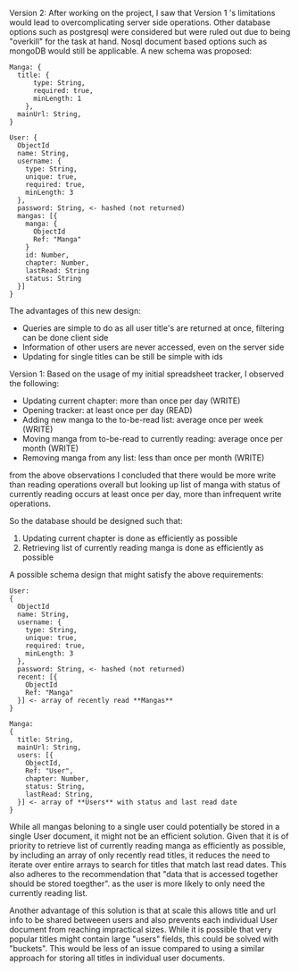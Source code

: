 Version 2:
After working on the project, I saw that Version 1 's limitations would lead to overcomplicating server side operations. Other database options such as postgresql were considered but were ruled out due to being "overkill" for the task at hand. Nosql document based options such as mongoDB would still be applicable. A new schema was proposed:

```
Manga: {
  title: {
      type: String,
      required: true,
      minLength: 1
    },
  mainUrl: String,
}

User: {
  ObjectId
  name: String,
  username: {
    type: String,
    unique: true,
    required: true,
    minLength: 3
  },
  password: String, <- hashed (not returned)
  mangas: [{
    manga: {
      ObjectId
      Ref: "Manga"
    }
    id: Number,
    chapter: Number,
    lastRead: String
    status: String
  }]
}
```

The advantages of this new design:
* Queries are simple to do as all user title's are returned at once, filtering can be done client side 
* Information of other users are never accessed, even on the server side
* Updating for single titles can be still be simple with ids

Version 1:
Based on the usage of my initial spreadsheet tracker, I observed the following:
* Updating current chapter: more than once per day (WRITE)
* Opening tracker: at least once per day (READ)
* Adding new manga to the to-be-read list: average once per week (WRITE)
* Moving manga from to-be-read to currently reading: average once per month (WRITE)
* Removing manga from any list: less than once per month (WRITE)

from the above observations I concluded that there would be more write than reading operations overall but looking up list of manga with status of currently reading occurs at least once per day, more than infrequent write operations. 

So the database should be designed such that:
1. Updating current chapter is done as efficiently as possible
2. Retrieving list of currently reading manga is done as efficiently as possible

A possible schema design that might satisfy the above requirements:

```
User: 
{
  ObjectId
  name: String,
  username: {
    type: String,
    unique: true,
    required: true,
    minLength: 3
  },
  password: String, <- hashed (not returned)
  recent: [{
    ObjectId
    Ref: "Manga"
  }] <- array of recently read **Mangas** 
}

Manga:
{
  title: String,
  mainUrl: String,
  users: [{
    ObjectId,
    Ref: "User",
    chapter: Number,
    status: String, 
    lastRead: String,
  }] <- array of **Users** with status and last read date
} 
```

While all mangas beloning to a single user could potentially be stored in a single User document, it might not be an efficient solution. Given that it is of priority to retrieve list of currently reading manga as efficiently as possible, by including an array of only recently read titles, it reduces the need to iterate over entire arrays to search for titles that match last read dates. This also adheres to the recommendation that "data that is accessed together should be stored toegther". as the user is more likely to only need the currently reading list. 

Another advantage of this solution is that at scale this allows title and url info to be shared betweeen users and also prevents each individual User document from reaching impractical sizes. While it is possible that very popular titles might contain large "users" fields, this could be solved with "buckets". This would be less of an issue compared to using a similar approach for storing all titles in individual user documents. 